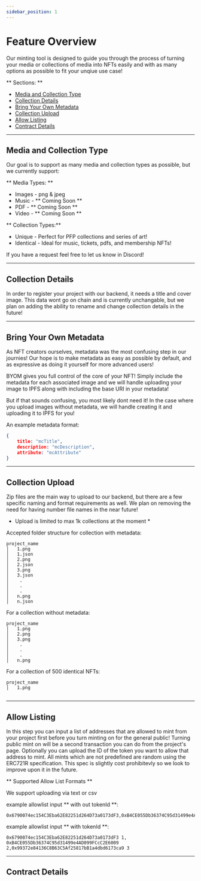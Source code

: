 ```yaml
---
sidebar_position: 1
---
```


# Feature Overview

Our minting tool is designed to guide you through the process of turning your media or collections of media into NFTs easily and with as many options as possible to fit your unqiue use case!


** Sections: **
* [Media and Collection Type](http://localhost:3000/docs/minting/overview#media-and-collection-type)
* [Collection Details](http://localhost:3000/docs/minting/overview#Collection-details)
* [Bring Your Own Metadata](http://localhost:3000/docs/minting/overview#Bring-your-own-metadata)
* [Collection Upload](http://localhost:3000/docs/minting/overview#Collection-upload)
* [Allow Listing](http://localhost:3000/docs/minting/overview#Allow-listing)
* [Contract Details](http://localhost:3000/docs/minting/overview#Contract-Details)

-------------------------  
## Media and Collection Type

Our goal is to support as many media and collection types as possible, but we currently support:

**  Media Types: **
* Images - png & jpeg
* Music - ** Coming Soon **
* PDF - ** Coming Soon **
* Video - ** Coming Soon **


** Collection Types:**
* Unique - Perfect for PFP collections and series of art!
* Identical - Ideal for music, tickets, pdfs, and membership NFTs!

If you have a request feel free to let us know in Discord!

------------------------- 

## Collection Details

In order to register your project with our backend, it needs a title and cover image. This data wont go on chain and is currently unchangable, but we plan on adding the ability to rename and change collection details in the future!

------------------------- 

## Bring Your Own Metadata

As NFT creators ourselves, metadata was the most confusing step in our journies! Our hope is to make metadata as easy as possible by default, and as expressive as doing it yourself for more advanced users!

BYOM gives you full control of the core of your NFT! Simply include the metadata for each associated image and we will handle uploading your image to IPFS along with including the base URI in your metadata! 

But if that sounds confusing, you most likely dont need it! In the case where you upload images without metadata, we will handle creating it and uploading it to IPFS for you!

An example metadata format:

```JSON
{
    title: "mcTitle",
    description: "mcDescription",
    attribute: "mcAttribute"
}
```

------------------------- 

## Collection Upload

Zip files are the main way to upload to our backend, but there are a few specific naming and format requirements as well. We plan on removing the need for having number file names in the near future!

* Upload is limited to max 1k collections at the moment *

Accepted folder structure for collection with metadata:
```
project_name
│   1.png
│   1.json
│   2.png
│   2.json
│   3.png
│   3.json
│    .
│    .
│    .
│   n.png
│   n.json

```
For a collection without metadata:
```
project_name
│   1.png
│   2.png
│   3.png
│    .
│    .
│    .
│   n.png

```

For a collection of 500 identical NFTs:
```
project_name
│   1.png


```

------------------------- 

## Allow Listing

In this step you can input a list of addresses that are allowed to mint from your project first before you turn minting on for the general public! Turning public mint on will be a second transaction you can do from the project's page. Optionally you can upload the ID of the token you want to allow that address to mint. All mints which are not predefined are random using the ERC721R specification. This spec is slightly cost prohibitevly so we look to improve upon it in the future.

** Supported Allow List Formats **

We support uploading via text or csv


example allowlist input ** with out tokenId **:
```
0x6790074ec154C3Eba62E82251d264D73a0173dF3,0xB4CE055Db36374C95d31499e4AD099FCcC2E6009,0x99372e84136C8B63C5Af25817bB1a4dbd6173ca9
```

example allowlist input ** with tokenId **:
```
0x6790074ec154C3Eba62E82251d264D73a0173dF3 1, 0xB4CE055Db36374C95d31499e4AD099FCcC2E6009 2,0x99372e84136C8B63C5Af25817bB1a4dbd6173ca9 3
```


------------------------- 
## Contract Details